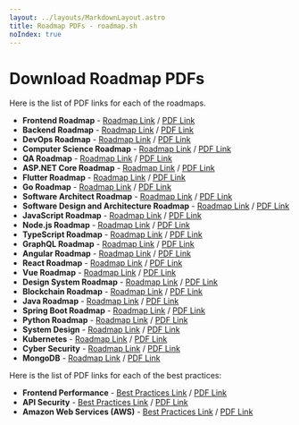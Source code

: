 ```yaml
---
layout: ../layouts/MarkdownLayout.astro
title: Roadmap PDFs - roadmap.sh
noIndex: true
---
```


# Download Roadmap PDFs

Here is the list of PDF links for each of the roadmaps.

* **Frontend Roadmap** - [Roadmap Link](https://roadmap.sh/frontend) / [PDF Link](https://roadmap.sh/pdfs/roadmaps/frontend.pdf)
* **Backend Roadmap** - [Roadmap Link](https://roadmap.sh/backend) / [PDF Link](https://roadmap.sh/pdfs/roadmaps/backend.pdf)
* **DevOps Roadmap** - [Roadmap Link](https://roadmap.sh/devops) / [PDF Link](https://roadmap.sh/pdfs/roadmaps/devops.pdf)
* **Computer Science Roadmap** - [Roadmap Link](https://roadmap.sh/computer-science) / [PDF Link](https://roadmap.sh/pdfs/roadmaps/computer-science.pdf)
* **QA Roadmap** - [Roadmap Link](https://roadmap.sh/qa) / [PDF Link](https://roadmap.sh/pdfs/roadmaps/qa.pdf)
* **ASP.NET Core Roadmap** - [Roadmap Link](https://roadmap.sh/aspnet-core) / [PDF Link](https://roadmap.sh/pdfs/roadmaps/aspnet-core.pdf)
* **Flutter Roadmap** - [Roadmap Link](https://roadmap.sh/flutter) / [PDF Link](https://roadmap.sh/pdfs/roadmaps/flutter.pdf)
* **Go Roadmap** - [Roadmap Link](https://roadmap.sh/golang) / [PDF Link](https://roadmap.sh/pdfs/roadmaps/golang.pdf)
* **Software Architect Roadmap** - [Roadmap Link](https://roadmap.sh/software-architect) / [PDF Link](https://roadmap.sh/pdfs/roadmaps/software-architect.pdf)
* **Software Design and Architecture Roadmap** - [Roadmap Link](https://roadmap.sh/software-design-architecture) / [PDF Link](https://roadmap.sh/pdfs/roadmaps/software-design-architecture.pdf)
* **JavaScript Roadmap** - [Roadmap Link](https://roadmap.sh/javascript) / [PDF Link](https://roadmap.sh/pdfs/roadmaps/javascript.pdf)
* **Node.js Roadmap** - [Roadmap Link](https://roadmap.sh/nodejs) / [PDF Link](https://roadmap.sh/pdfs/roadmaps/nodejs.pdf)
* **TypeScript Roadmap** - [Roadmap Link](https://roadmap.sh/typescript) / [PDF Link](https://roadmap.sh/pdfs/roadmaps/typescript.pdf)
* **GraphQL Roadmap** - [Roadmap Link](https://roadmap.sh/graphql) / [PDF Link](https://roadmap.sh/pdfs/roadmaps/graphql.pdf)
* **Angular Roadmap** - [Roadmap Link](https://roadmap.sh/angular) / [PDF Link](https://roadmap.sh/pdfs/roadmaps/angular.pdf)
* **React Roadmap** - [Roadmap Link](https://roadmap.sh/react) / [PDF Link](https://roadmap.sh/pdfs/roadmaps/react.pdf)
* **Vue Roadmap** - [Roadmap Link](https://roadmap.sh/vue) / [PDF Link](https://roadmap.sh/pdfs/roadmaps/vue.pdf)
* **Design System Roadmap** - [Roadmap Link](https://roadmap.sh/design-system) / [PDF Link](https://roadmap.sh/pdfs/roadmaps/design-system.pdf)
* **Blockchain Roadmap** - [Roadmap Link](https://roadmap.sh/blockchain) / [PDF Link](https://roadmap.sh/pdfs/roadmaps/blockchain.pdf)
* **Java Roadmap** - [Roadmap Link](https://roadmap.sh/java) / [PDF Link](https://roadmap.sh/pdfs/roadmaps/java.pdf)
* **Spring Boot Roadmap** - [Roadmap Link](https://roadmap.sh/spring-boot) / [PDF Link](https://roadmap.sh/pdfs/roadmaps/spring-boot.pdf)
* **Python Roadmap** - [Roadmap Link](https://roadmap.sh/python) / [PDF Link](https://roadmap.sh/pdfs/roadmaps/python.pdf)
* **System Design** - [Roadmap Link](https://roadmap.sh/system-design) / [PDF Link](https://roadmap.sh/pdfs/roadmaps/system-design.pdf)
* **Kubernetes** - [Roadmap Link](https://roadmap.sh/kubernetes) / [PDF Link](https://roadmap.sh/pdfs/roadmaps/kubernetes.pdf)
* **Cyber Security** - [Roadmap Link](https://roadmap.sh/cyber-security) / [PDF Link](https://roadmap.sh/pdfs/roadmaps/cyber-security.pdf)
* **MongoDB** - [Roadmap Link](https://roadmap.sh/mongodb) / [PDF Link](https://roadmap.sh/pdfs/roadmaps/mongodb.pdf)

Here is the list of PDF links for each of the best practices:

* **Frontend Performance** - [Best Practices Link](https://roadmap.sh/best-practices/frontend-performance) / [PDF Link](https://roadmap.sh/pdfs/best-practices/frontend-performance.pdf)
* **API Security** - [Best Practices Link](https://roadmap.sh/best-practices/api-security) / [PDF Link](https://roadmap.sh/pdfs/best-practices/api-security.pdf)
* **Amazon Web Services (AWS)** - [Best Practices Link](https://roadmap.sh/best-practices/aws) / [PDF Link](https://roadmap.sh/pdfs/best-practices/aws.pdf)